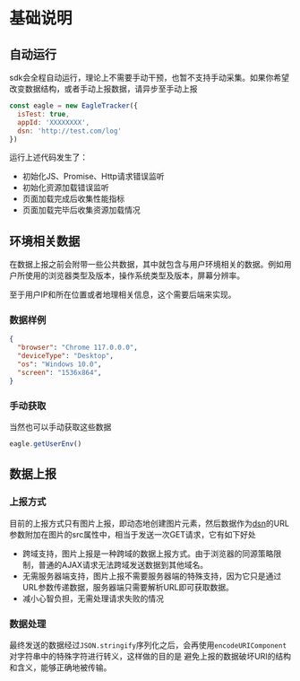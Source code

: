 # 基础说明

## 自动运行
sdk会全程自动运行，理论上不需要手动干预，也暂不支持手动采集。如果你希望改变数据结构，或者手动上报数据，请异步至手动上报

```javascript
const eagle = new EagleTracker({
  isTest: true,
  appId: 'XXXXXXXX',
  dsn: 'http://test.com/log'
})
```
运行上述代码发生了：
- 初始化JS、Promise、Http请求错误监听
- 初始化资源加载错误监听
- 页面加载完成后收集性能指标
- 页面加载完毕后收集资源加载情况

## 环境相关数据
在数据上报之前会附带一些公共数据，其中就包含与用户环境相关的数据。例如用户所使用的浏览器类型及版本，操作系统类型及版本，屏幕分辨率。

至于用户IP和所在位置或者地理相关信息，这个需要后端来实现。
### 数据样例

```json
{
  "browser": "Chrome 117.0.0.0",
  "deviceType": "Desktop",
  "os": "Windows 10.0",
  "screen": "1536x864",
}
```

### 手动获取
当然也可以手动获取这些数据

```javascript
eagle.getUserEnv()
```

## 数据上报

### 上报方式
目前的上报方式只有图片上报，即动态地创建图片元素，然后数据作为[dsn](/guide/use/options#main-主要配置)的URL参数附加在图片的src属性中，相当于发送一次GET请求，它有如下好处
- 跨域支持，图片上报是一种跨域的数据上报方式。由于浏览器的同源策略限制，普通的AJAX请求无法跨域发送数据到其他域名。
- 无需服务器端支持，图片上报不需要服务器端的特殊支持，因为它只是通过URL参数传递数据，服务器端只需要解析URL即可获取数据。
- 减小心智负担，无需处理请求失败的情况

### 数据处理
最终发送的数据经过`JSON.stringify`序列化之后，会再使用`encodeURIComponent`对字符串中的特殊字符进行转义，这样做的目的是
避免上报的数据破坏URI的结构和含义，能够正确地被传输。